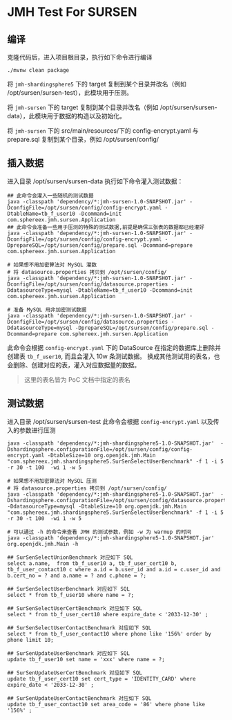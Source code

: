 # JMH Test For SURSEN

## 编译
克隆代码后，进入项目根目录，执行如下命令进行编译
```shell
./mvnw clean package
```
将 `jmh-shardingsphere5` 下的 target 复制到某个目录并改名（例如 /opt/sursen/sursen-test），此模块用于压测。

将 `jmh-sursen` 下的 target 复制到某个目录并改名（例如 /opt/sursen/sursen-data），此模块用于数据的构造以及初始化。

将 `jmh-sursen` 下的 src/main/resources/下的 config-encrypt.yaml 与 prepare.sql 复制到某个目录，例如 /opt/sursen/config/

## 插入数据
进入目录 /opt/sursen/sursen-data
执行如下命令灌入测试数据：
```shell
## 此命令会灌入一些随机的测试数据
java -classpath 'dependency/*:jmh-sursen-1.0-SNAPSHOT.jar' -DconfigFile=/opt/sursen/config/config-encrypt.yaml -DtableName=tb_f_user10 -Dcommand=init com.sphereex.jmh.sursen.Application
## 此命令会准备一些用于压测的特殊的测试数据,前提是确保三张表的数据都已经灌好
java -classpath 'dependency/*:jmh-sursen-1.0-SNAPSHOT.jar' -DconfigFile=/opt/sursen/config/config-encrypt.yaml -DprepareSQL=/opt/sursen/config/prepare.sql -Dcommand=prepare com.sphereex.jmh.sursen.Application

# 如果想不用加密算法对 MySQL 灌数
# 将 datasource.properties 拷贝到 /opt/sursen/config/
java -classpath 'dependency/*:jmh-sursen-1.0-SNAPSHOT.jar' -DconfigFile=/opt/sursen/config/datasource.properties -DdatasourceType=mysql -DtableName=tb_f_user10 -Dcommand=init com.sphereex.jmh.sursen.Application

# 准备 MySQL 用非加密测试数据
java -classpath 'dependency/*:jmh-sursen-1.0-SNAPSHOT.jar' -DconfigFile=/opt/sursen/config/datasource.properties -DdatasourceType=mysql -DprepareSQL=/opt/sursen/config/prepare.sql -Dcommand=prepare com.sphereex.jmh.sursen.Application
```
此命令会根据 `config-encrypt.yaml` 下的 DataSource 在指定的数据库上删除并创建表 `tb_f_user10`, 而且会灌入 10w 条测试数据。
换成其他测试用的表名，也会删除、创建对应的表，灌入对应数据量的数据。
> 这里的表名皆为 PoC 文档中指定的表名

## 测试数据
进入目录 /opt/sursen/sursen-test
此命令会根据 `config-encrypt.yaml` 以及传入的参数进行压测
```shell
java -classpath 'dependency/*:jmh-shardingsphere5-1.0-SNAPSHOT.jar'  -Dshardingsphere.configurationFile=/opt/sursen/config/config-encrypt.yaml -DtableSize=10 org.openjdk.jmh.Main "com.sphereex.jmh.shardingsphere5.SurSenSelectUserBenchmark" -f 1 -i 5 -r 30 -t 100  -wi 1 -w 5

# 如果想不用加密算法对 MySQL 压测
# 将 datasource.properties 拷贝到 /opt/sursen/config/
java -classpath 'dependency/*:jmh-shardingsphere5-1.0-SNAPSHOT.jar'  -Dshardingsphere.configurationFile=/opt/sursen/config/datasource.properties -DdatasourceType=mysql -DtableSize=10 org.openjdk.jmh.Main "com.sphereex.jmh.shardingsphere5.SurSenSelectUserBenchmark" -f 1 -i 5 -r 30 -t 100  -wi 1 -w 5
```
```shell
# 可以通过 -h 的命令来查看 JMH 的测试参数，例如 -w 为 warmup 的时间
java -classpath 'dependency/*:jmh-shardingsphere5-1.0-SNAPSHOT.jar'  org.openjdk.jmh.Main -h

## SurSenSelectUnionBenchmark 对应如下 SQL
select a.name,  from tb_f_user10 a, tb_f_user_cert10 b, tb_f_user_contact10 c where a.id = b.user_id and a.id = c.user_id and b.cert_no = ? and a.name = ? and c.phone = ?;

## SurSenSelectUserBenchmark 对应如下 SQL
select * from tb_f_user10 where name = ?;

## SurSenSelectUserCertBenchmark 对应如下 SQL
select * from tb_f_user_cert10 where expire_date < '2033-12-30' ;

## SurSenSelectUserContactBenchmark 对应如下 SQL
select * from tb_f_user_contact10 where phone like '156%' order by phone limit 10;

## SurSenUpdateUserBenchmark 对应如下 SQL
update tb_f_user10 set name = 'xxx' where name = ?;

## SurSenUpdateUserCertBenchmark 对应如下 SQL
update tb_f_user_cert10 set cert_type = 'IDENTITY_CARD' where expire_date < '2033-12-30' ;

## SurSenUpdateUserContactBenchmark 对应如下 SQL
update tb_f_user_contact10 set area_code = '86' where phone like '156%' ;
```

